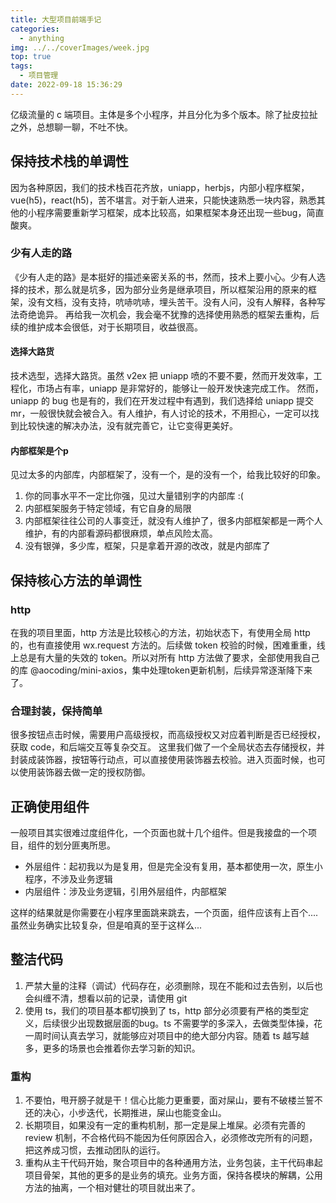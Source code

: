 ```yaml
---
title: 大型项目前端手记
categories:
  - anything
img: ../../coverImages/week.jpg
top: true
tags:
  - 项目管理
date: 2022-09-18 15:36:29
---
```


亿级流量的 c 端项目。主体是多个小程序，并且分化为多个版本。除了扯皮拉扯之外，总想聊一聊，不吐不快。

## 保持技术栈的单调性
因为各种原因，我们的技术栈百花齐放，uniapp，herbjs，内部小程序框架，vue(h5)，react(h5)，苦不堪言。对于新人进来，只能快速熟悉一块内容，熟悉其他的小程序需要重新学习框架，成本比较高，如果框架本身还出现一些bug，简直酸爽。

### 少有人走的路
《少有人走的路》是本挺好的描述亲密关系的书，然而，技术上要小心。少有人选择的技术，那么就是坑多，因为部分业务是继承项目，所以框架沿用的原来的框架，没有文档，没有支持，吭哧吭哧，埋头苦干。没有人问，没有人解释，各种写法奇绝诡异。
再给我一次机会，我会毫不犹豫的选择使用熟悉的框架去重构，后续的维护成本会很低，对于长期项目，收益很高。

#### 选择大路货
技术选型，选择大路货。虽然 v2ex 把 uniapp 喷的不要不要，然而开发效率，工程化，市场占有率，uniapp 是非常好的，能够让一般开发快速完成工作。
然而，uniapp 的 bug 也是有的，我们在开发过程中有遇到，我们选择给 uniapp 提交 mr，一般很快就会被合入。有人维护，有人讨论的技术，不用担心，一定可以找到比较快速的解决办法，没有就完善它，让它变得更美好。

#### 内部框架是个p
见过太多的内部库，内部框架了，没有一个，是的没有一个，给我比较好的印象。
1. 你的同事水平不一定比你强，见过大量错别字的内部库 :(
2. 内部框架服务于特定领域，有它自身的局限
3. 内部框架往往公司的人事变迁，就没有人维护了，很多内部框架都是一两个人维护，有的内部看源码都很麻烦，单点风险太高。
4. 没有银弹，多少库，框架，只是拿着开源的改改，就是内部库了

## 保持核心方法的单调性
### http
在我的项目里面，http 方法是比较核心的方法，初始状态下，有使用全局 http 的，也有直接使用 wx.request 方法的。后续做 token 校验的时候，困难重重，线上总是有大量的失效的 token。所以对所有 http 方法做了要求，全部使用我自己的库 @aocoding/mini-axios，集中处理token更新机制，后续异常逐渐降下来了。

### 合理封装，保持简单
很多按钮点击时候，需要用户高级授权，而高级授权又对应着判断是否已经授权，获取 code，和后端交互等复杂交互。
这里我们做了一个全局状态去存储授权，并封装成装饰器，按钮等行动点，可以直接使用装饰器去校验。进入页面时候，也可以使用装饰器去做一定的授权防御。

## 正确使用组件
一般项目其实很难过度组件化，一个页面也就十几个组件。但是我接盘的一个项目，组件的划分匪夷所思。
* 外层组件：起初我以为是复用，但是完全没有复用，基本都使用一次，原生小程序，不涉及业务逻辑
* 内层组件：涉及业务逻辑，引用外层组件，内部框架

这样的结果就是你需要在小程序里面跳来跳去，一个页面，组件应该有上百个....虽然业务确实比较复杂，但是咱真的至于这样么...

## 整洁代码
1. 严禁大量的注释（调试）代码存在，必须删除，现在不能和过去告别，以后也会纠缠不清，想看以前的记录，请使用 git
2. 使用 ts，我们的项目基本都切换到了 ts，http 部分必须要有严格的类型定义，后续很少出现数据层面的bug。ts 不需要学的多深入，去做类型体操，花一周时间认真去学习，就能够应对项目中的绝大部分内容。随着 ts 越写越多，更多的场景也会推着你去学习新的知识。

### 重构
1. 不要怕，甩开膀子就是干！信心比能力更重要，面对屎山，要有不破楼兰誓不还的决心，小步迭代，长期推进，屎山也能变金山。
2. 长期项目，如果没有一定的重构机制，那一定是屎上堆屎。必须有完善的 review 机制，不合格代码不能因为任何原因合入，必须修改完所有的问题，把这养成习惯，去推动团队的运行。
3. 重构从主干代码开始，聚合项目中的各种通用方法，业务包装，主干代码串起项目骨架，其他的更多的是业务的填充。业务方面，保持各模块的解耦，公用方法的抽离，一个相对健壮的项目就出来了。